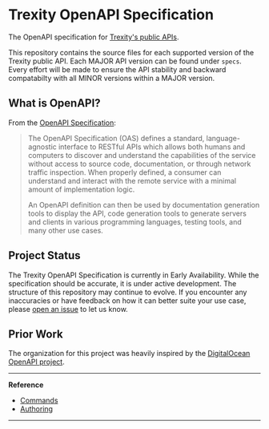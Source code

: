 # Trexity OpenAPI Specification

The OpenAPI specification for [Trexity's public APIs](https://trexity.com/developers).

This repository contains the source files for each supported version of the Trexity
public API. Each MAJOR API version can be found under `specs`. Every effort will be
made to ensure the API stability and backward compatabilty with all MINOR versions
within a MAJOR version.

## What is OpenAPI?

From the [OpenAPI Specification](https://swagger.io/specification/):

> The OpenAPI Specification (OAS) defines a standard, language-agnostic interface to RESTful APIs which allows both humans and computers to discover and understand the capabilities of the service without access to source code, documentation, or through network traffic inspection. When properly defined, a consumer can understand and interact with the remote service with a minimal amount of implementation logic.
>
> An OpenAPI definition can then be used by documentation generation tools to display the API, code generation tools to generate servers and clients in various programming languages, testing tools, and many other use cases.

## Project Status

The Trexity OpenAPI Specification is currently in Early Availability. While the specification should be accurate, it is under active development. The structure of this repository may continue to evolve. If you encounter any inaccuracies or have feedback on how it can better suite your use case, please [open an issue](https://github.com/trexitycode/openapi/issues/new) to let us know.

## Prior Work

The organization for this project was heavily inspired by the [DigitalOcean OpenAPI project](https://github.com/digitalocean/openapi).

---

**Reference**
- [Commands](./docs/COMMANDS.md)
- [Authoring](./docs/AUTHORING.md)
---
